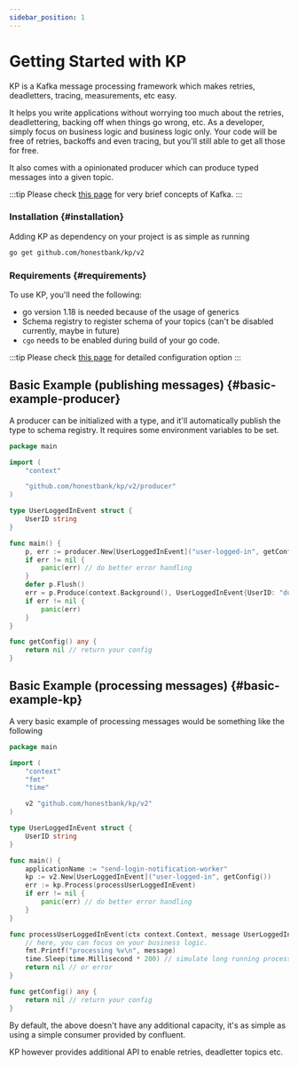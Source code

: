 ```yaml
---
sidebar_position: 1
---
```


# Getting Started with KP
KP is a Kafka message processing framework which makes retries, deadletters, tracing, measurements, etc easy.

It helps you write applications without worrying too much about the retries, deadlettering, backing off when things go wrong, etc. As a developer, simply focus on business logic and business logic only.
Your code will be free of retries, backoffs and even tracing, but you'll still able to get all those for free.

It also comes with a opinionated producer which can produce typed messages into a given topic.

:::tip
Please check [this page](../introduction/concepts.md) for very brief concepts of Kafka.
:::


### Installation {#installation}
Adding KP as dependency on your project is as simple as running

```bash
go get github.com/honestbank/kp/v2
```

### Requirements {#requirements}
To use KP, you'll need the following:
- go version 1.18 is needed because of the usage of generics
- Schema registry to register schema of your topics (can't be disabled currently, maybe in future)
- `cgo` needs to be enabled during build of your go code.

:::tip
Please check [this page](../introduction/configuration.md) for detailed configuration option
:::

## Basic Example (publishing messages) {#basic-example-producer}
A producer can be initialized with a type, and it'll automatically publish the type to schema registry.
It requires some environment variables to be set.

```go
package main

import (
	"context"

	"github.com/honestbank/kp/v2/producer"
)

type UserLoggedInEvent struct {
	UserID string
}

func main() {
	p, err := producer.New[UserLoggedInEvent]("user-logged-in", getConfig())
	if err != nil {
		panic(err) // do better error handling
	}
	defer p.Flush()
	err = p.Produce(context.Background(), UserLoggedInEvent{UserID: "dummy"})
	if err != nil {
		panic(err)
    }
}

func getConfig() any {
    return nil // return your config
}
```

## Basic Example (processing messages) {#basic-example-kp}
A very basic example of processing messages would be something like the following

```go
package main

import (
	"context"
	"fmt"
	"time"

	v2 "github.com/honestbank/kp/v2"
)

type UserLoggedInEvent struct {
	UserID string
}

func main() {
	applicationName := "send-login-notification-worker"
	kp := v2.New[UserLoggedInEvent]("user-logged-in", getConfig())
	err := kp.Process(processUserLoggedInEvent)
	if err != nil {
		panic(err) // do better error handling
	}
}

func processUserLoggedInEvent(ctx context.Context, message UserLoggedInEvent) error {
	// here, you can focus on your business logic.
	fmt.Printf("processing %v\n", message)
	time.Sleep(time.Millisecond * 200) // simulate long running process
	return nil // or error
}

func getConfig() any {
    return nil // return your config
}
```
By default, the above doesn't have any additional capacity, it's as simple as using a simple consumer provided by confluent.

KP however provides additional API to enable retries, deadletter topics etc.
